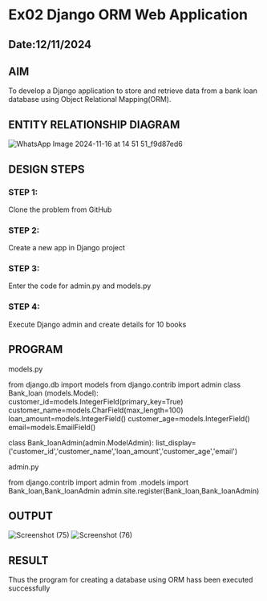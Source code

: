 # Ex02 Django ORM Web Application
## Date:12/11/2024 

## AIM
To develop a Django application to store and retrieve data from a bank loan database using Object Relational Mapping(ORM).

## ENTITY RELATIONSHIP DIAGRAM

![WhatsApp Image 2024-11-16 at 14 51 51_f9d87ed6](https://github.com/user-attachments/assets/b1586b95-f62b-4f82-a171-bf709f1ec7df)


## DESIGN STEPS

### STEP 1:
Clone the problem from GitHub

### STEP 2:
Create a new app in Django project

### STEP 3:
Enter the code for admin.py and models.py

### STEP 4:
Execute Django admin and create details for 10 books

## PROGRAM
  models.py

  
  from django.db import models
from django.contrib import admin
class Bank_loan (models.Model):
    customer_id=models.IntegerField(primary_key=True)
    customer_name=models.CharField(max_length=100)
    loan_amount=models.IntegerField()
    customer_age=models.IntegerField()
    email=models.EmailField()

class Bank_loanAdmin(admin.ModelAdmin):
    list_display=('customer_id','customer_name','loan_amount','customer_age','email')


    
admin.py


 from django.contrib import admin
from .models import Bank_loan,Bank_loanAdmin
admin.site.register(Bank_loan,Bank_loanAdmin)

## OUTPUT
![Screenshot (75)](https://github.com/user-attachments/assets/3e099207-ba71-4d3b-8bbe-f542e8893006)
![Screenshot (76)](https://github.com/user-attachments/assets/31f892c6-4a3d-4b9f-beb7-5eeba37b42fe)


## RESULT
Thus the program for creating a database using ORM hass been executed successfully
